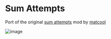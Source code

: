 # Sum Attempts

Port of the original [sum attempts](https://github.com/matcool/small-gd-mods/blob/main/src/sum-attempts.cpp) mod by [matcool](user:19127913)

![image](lilnibblit.sum_attempts/screenshot.png&scale:0.7)